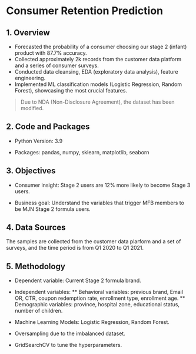 # Consumer Retention Prediction

## 1. Overview

* Forecasted the probability of a consumer choosing our stage 2 (infant) product with 87.7% accuracy.
* Collected approximately 2k records from the customer data platform and a series of consumer surveys.
* Conducted data cleansing, EDA (exploratory data analysis), feature engineering.
* Implemented ML classification models (Logistic Regression, Random Forest), showcasing the most crucial features.
> Due to NDA (Non-Disclosure Agreement), the dataset has been modified.

## 2. Code and Packages

* Python Version: 3.9

* Packages: pandas, numpy, sklearn, matplotlib, seaborn

## 3. Objectives

* Consumer insight: Stage 2 users are 12% more likely to become Stage 3 users.​

* Business goal: Understand the variables that trigger MFB members to be MJN Stage 2 formula users.


## 4. Data Sources

The samples are collected from the customer data plarform and a set of surveys, and the time period is from Q1 2020 to Q1 2021. 


## 5. Methodology

* Dependent variable: Current Stage 2 formula brand.

* Independent variables: 
** Behavioral variables: previous brand, Email OR, CTR, coupon redemption rate, enrollment type, enrollment age.
** Demographic variables: province, hospital zone, educational status, number of children.​

* Machine Learning Models: Logistic Regression, Random Forest.​

* Oversampling due to the imbalanced dataset.

* GridSearchCV to tune the hyperparameters.
